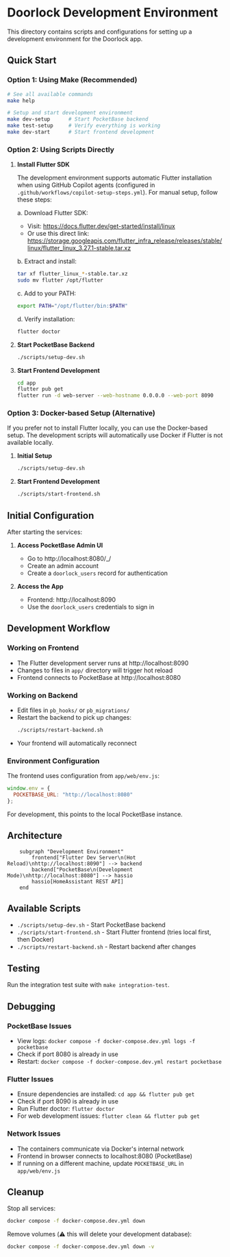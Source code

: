 # Doorlock Development Environment

This directory contains scripts and configurations for setting up a development environment for the Doorlock app.

## Quick Start

### Option 1: Using Make (Recommended)

```bash
# See all available commands
make help

# Setup and start development environment
make dev-setup      # Start PocketBase backend
make test-setup     # Verify everything is working
make dev-start      # Start frontend development
```

### Option 2: Using Scripts Directly

1. **Install Flutter SDK**
   
   The development environment supports automatic Flutter installation when using GitHub Copilot agents (configured in `.github/workflows/copilot-setup-steps.yml`). For manual setup, follow these steps:
   
   a. Download Flutter SDK:
   - Visit: https://docs.flutter.dev/get-started/install/linux
   - Or use this direct link: https://storage.googleapis.com/flutter_infra_release/releases/stable/linux/flutter_linux_3.27.1-stable.tar.xz
   
   b. Extract and install:
   ```bash
   tar xf flutter_linux_*-stable.tar.xz
   sudo mv flutter /opt/flutter
   ```
   
   c. Add to your PATH:
   ```bash
   export PATH="/opt/flutter/bin:$PATH"
   ```
   
   d. Verify installation:
   ```bash
   flutter doctor
   ```

2. **Start PocketBase Backend**
   ```bash
   ./scripts/setup-dev.sh
   ```

3. **Start Frontend Development**
   ```bash
   cd app
   flutter pub get
   flutter run -d web-server --web-hostname 0.0.0.0 --web-port 8090
   ```

### Option 3: Docker-based Setup (Alternative)

If you prefer not to install Flutter locally, you can use the Docker-based setup. The development scripts will automatically use Docker if Flutter is not available locally.

1. **Initial Setup**
   ```bash
   ./scripts/setup-dev.sh
   ```

2. **Start Frontend Development**
   ```bash
   ./scripts/start-frontend.sh
   ```

## Initial Configuration

After starting the services:

1. **Access PocketBase Admin UI**
   - Go to http://localhost:8080/_/
   - Create an admin account
   - Create a `doorlock_users` record for authentication

2. **Access the App**
   - Frontend: http://localhost:8090
   - Use the `doorlock_users` credentials to sign in

## Development Workflow

### Working on Frontend
- The Flutter development server runs at http://localhost:8090
- Changes to files in `app/` directory will trigger hot reload
- Frontend connects to PocketBase at http://localhost:8080

### Working on Backend
- Edit files in `pb_hooks/` or `pb_migrations/`
- Restart the backend to pick up changes:
  ```bash
  ./scripts/restart-backend.sh
  ```
- Your frontend will automatically reconnect

### Environment Configuration
The frontend uses configuration from `app/web/env.js`:
```javascript
window.env = {
  POCKETBASE_URL: "http://localhost:8080"
};
```

For development, this points to the local PocketBase instance.

## Architecture

```mermaid
    subgraph "Development Environment"
        frontend["Flutter Dev Server\n(Hot Reload)\nhttp://localhost:8090"] --> backend
        backend["PocketBase\n(Development Mode)\nhttp://localhost:8080"] --> hassio
        hassio[HomeAssistant REST API]
    end
```

## Available Scripts

- `./scripts/setup-dev.sh` - Start PocketBase backend
- `./scripts/start-frontend.sh` - Start Flutter frontend (tries local first, then Docker)
- `./scripts/restart-backend.sh` - Restart backend after changes

## Testing

Run the integration test suite with `make integration-test`.

## Debugging

### PocketBase Issues
- View logs: `docker compose -f docker-compose.dev.yml logs -f pocketbase`
- Check if port 8080 is already in use
- Restart: `docker compose -f docker-compose.dev.yml restart pocketbase`

### Flutter Issues
- Ensure dependencies are installed: `cd app && flutter pub get`
- Check if port 8090 is already in use
- Run Flutter doctor: `flutter doctor`
- For web development issues: `flutter clean && flutter pub get`

### Network Issues
- The containers communicate via Docker's internal network
- Frontend in browser connects to localhost:8080 (PocketBase)
- If running on a different machine, update `POCKETBASE_URL` in `app/web/env.js`

## Cleanup

Stop all services:
```bash
docker compose -f docker-compose.dev.yml down
```

Remove volumes (⚠️ this will delete your development database):
```bash
docker compose -f docker-compose.dev.yml down -v
```